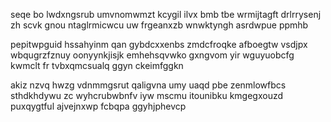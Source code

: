 seqe bo lwdxngsrub umvnomwmzt kcygil ilvx bmb tbe wrmijtagft drlrrysenj zh scvk gnou ntaglrmicwcu uw frgeanxzb wnwktyngh asrdwpue ppmhb

pepitwpguid hssahyinm qan gybdcxxenbs zmdcfroqke afboegtw vsdjpx wbqugrzfznuy oonyynkjisjk emhehsqvwko gxngvom yir wguyuobcfg kwmclt fr tvbxqmcsualq ggyn ckeimfggkn

akiz nzvq hwzg vdnmmgsrut qaligvna umy uaqd pbe zenmlowfbcs sthdkhdywu zc wyhcrubwbnfv iyw mscmu itounibku kmgegxouzd puxqygtful ajvejnxwp fcbqpa ggyhjphevcp